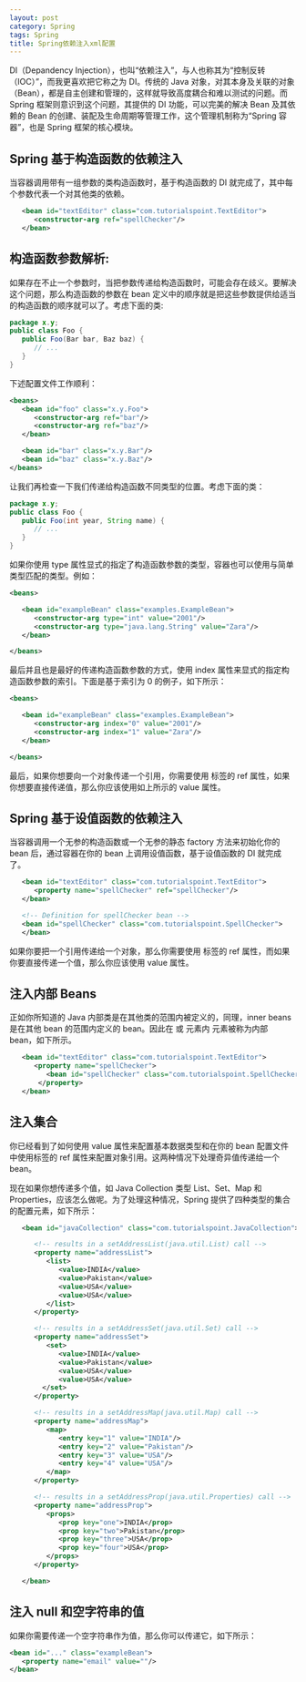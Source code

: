 ```yaml
---
layout: post
category: Spring
tags: Spring
title: Spring依赖注入xml配置
---
```


DI（Depandency Injection），也叫“依赖注入”，与人也称其为“控制反转（IOC）”，而我更喜欢把它称之为 DI。传统的 Java 对象，对其本身及关联的对象（Bean），都是自主创建和管理的，这样就导致高度耦合和难以测试的问题。而 Spring 框架则意识到这个问题，其提供的 DI 功能，可以完美的解决 Bean 及其依赖的 Bean 的创建、装配及生命周期等管理工作，这个管理机制称为“Spring 容器”，也是 Spring 框架的核心模块。

## Spring 基于构造函数的依赖注入

当容器调用带有一组参数的类构造函数时，基于构造函数的 DI 就完成了，其中每个参数代表一个对其他类的依赖。

```xml
   <bean id="textEditor" class="com.tutorialspoint.TextEditor">
      <constructor-arg ref="spellChecker"/>
   </bean>
```

## 构造函数参数解析:

如果存在不止一个参数时，当把参数传递给构造函数时，可能会存在歧义。要解决这个问题，那么构造函数的参数在 bean 定义中的顺序就是把这些参数提供给适当的构造函数的顺序就可以了。考虑下面的类:

```java
package x.y;
public class Foo {
   public Foo(Bar bar, Baz baz) {
      // ...
   }
}
```

下述配置文件工作顺利：

```xml
<beans>
   <bean id="foo" class="x.y.Foo">
      <constructor-arg ref="bar"/>
      <constructor-arg ref="baz"/>
   </bean>

   <bean id="bar" class="x.y.Bar"/>
   <bean id="baz" class="x.y.Baz"/>
</beans>
```

让我们再检查一下我们传递给构造函数不同类型的位置。考虑下面的类：

```java
package x.y;
public class Foo {
   public Foo(int year, String name) {
      // ...
   }
}
```

如果你使用 type 属性显式的指定了构造函数参数的类型，容器也可以使用与简单类型匹配的类型。例如：

```xml
<beans>

   <bean id="exampleBean" class="examples.ExampleBean">
      <constructor-arg type="int" value="2001"/>
      <constructor-arg type="java.lang.String" value="Zara"/>
   </bean>

</beans>
```

最后并且也是最好的传递构造函数参数的方式，使用 index 属性来显式的指定构造函数参数的索引。下面是基于索引为 0 的例子，如下所示：

```xml
<beans>

   <bean id="exampleBean" class="examples.ExampleBean">
      <constructor-arg index="0" value="2001"/>
      <constructor-arg index="1" value="Zara"/>
   </bean>

</beans>
```

最后，如果你想要向一个对象传递一个引用，你需要使用 标签的 ref 属性，如果你想要直接传递值，那么你应该使用如上所示的 value 属性。

## Spring 基于设值函数的依赖注入

当容器调用一个无参的构造函数或一个无参的静态 factory 方法来初始化你的 bean 后，通过容器在你的 bean 上调用设值函数，基于设值函数的 DI 就完成了。

```xml
   <bean id="textEditor" class="com.tutorialspoint.TextEditor">
      <property name="spellChecker" ref="spellChecker"/>
   </bean>

   <!-- Definition for spellChecker bean -->
   <bean id="spellChecker" class="com.tutorialspoint.SpellChecker">
   </bean>
```

如果你要把一个引用传递给一个对象，那么你需要使用 标签的 ref 属性，而如果你要直接传递一个值，那么你应该使用 value 属性。

## 注入内部 Beans

正如你所知道的 Java 内部类是在其他类的范围内被定义的，同理，inner beans 是在其他 bean 的范围内定义的 bean。因此在 或 元素内 元素被称为内部 bean，如下所示。

```xml
   <bean id="textEditor" class="com.tutorialspoint.TextEditor">
      <property name="spellChecker">
         <bean id="spellChecker" class="com.tutorialspoint.SpellChecker"/>
       </property>
   </bean>
```

## 注入集合

你已经看到了如何使用 value 属性来配置基本数据类型和在你的 bean 配置文件中使用<property>标签的 ref 属性来配置对象引用。这两种情况下处理奇异值传递给一个 bean。

现在如果你想传递多个值，如 Java Collection 类型 List、Set、Map 和 Properties，应该怎么做呢。为了处理这种情况，Spring 提供了四种类型的集合的配置元素，如下所示：

```xml
   <bean id="javaCollection" class="com.tutorialspoint.JavaCollection">

      <!-- results in a setAddressList(java.util.List) call -->
      <property name="addressList">
         <list>
            <value>INDIA</value>
            <value>Pakistan</value>
            <value>USA</value>
            <value>USA</value>
         </list>
      </property>

      <!-- results in a setAddressSet(java.util.Set) call -->
      <property name="addressSet">
         <set>
            <value>INDIA</value>
            <value>Pakistan</value>
            <value>USA</value>
            <value>USA</value>
        </set>
      </property>

      <!-- results in a setAddressMap(java.util.Map) call -->
      <property name="addressMap">
         <map>
            <entry key="1" value="INDIA"/>
            <entry key="2" value="Pakistan"/>
            <entry key="3" value="USA"/>
            <entry key="4" value="USA"/>
         </map>
      </property>

      <!-- results in a setAddressProp(java.util.Properties) call -->
      <property name="addressProp">
         <props>
            <prop key="one">INDIA</prop>
            <prop key="two">Pakistan</prop>
            <prop key="three">USA</prop>
            <prop key="four">USA</prop>
         </props>
      </property>

   </bean>
```

## 注入 null 和空字符串的值

如果你需要传递一个空字符串作为值，那么你可以传递它，如下所示：

```xml
<bean id="..." class="exampleBean">
   <property name="email" value=""/>
</bean>
```
